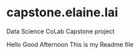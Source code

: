# capstone.elaine.lai
Data Science CoLab Capstone project

Hello
Good Afternoon
This is my Readme file